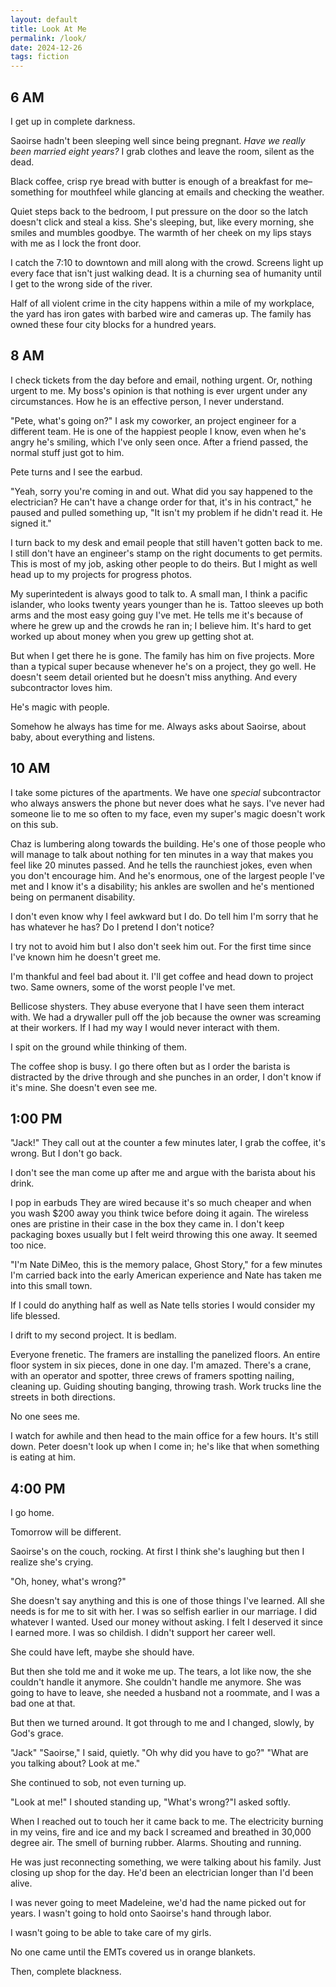 ```yaml
---
layout: default
title: Look At Me
permalink: /look/
date: 2024-12-26
tags: fiction
---
```

## 6 AM

I get up in complete darkness. 

Saoirse hadn't been sleeping well since being pregnant. *Have we really been married eight years?* I grab clothes and leave the room, silent as the dead.

Black coffee, crisp rye bread with butter is enough of a breakfast for me–something for mouthfeel while glancing at emails and checking the weather.

Quiet steps back to the bedroom, I put pressure on the door so the latch doesn't click and steal a kiss. She's sleeping, but, like every morning, she smiles and mumbles goodbye. The warmth of her cheek on my lips stays with me as I lock the front door.

I catch the 7:10 to downtown and mill along with the crowd. Screens light up every face that isn't just walking dead. It is a churning sea of humanity until I get to the wrong side of the river. 

Half of all violent crime in the city happens within a mile of my workplace, the yard has iron gates with barbed wire and cameras up. The family has owned these four city blocks for a hundred years. 

## 8 AM

I check tickets from the day before and email, nothing urgent. Or, nothing urgent to me. My boss's opinion is that nothing is ever urgent under any circumstances. How he is an effective person, I never understand. 

"Pete, what's going on?" I ask my coworker, an project engineer for a different team. He is one of the happiest people I know, even when he's angry he's smiling, which I've only seen once.  After a friend passed, the normal stuff just got to him.

Pete turns and I see the earbud. 

"Yeah, sorry you're coming in and out. What did you say happened to the electrician? He can't have a change order for that, it's in his contract," he paused and pulled something up, "It isn't my problem if he didn't read it. He signed it."

I turn back to my desk and email people that still haven't gotten back to me. I still don't have an engineer's stamp on the right documents to get permits. This is most of my job, asking other people to do theirs. But I might as well head up to my projects for progress photos. 

My superintedent is always good to talk to. A small man, I think a pacific islander, who looks twenty years younger than he is. Tattoo sleeves up both arms and the most easy going guy I've met. He tells me it's because of where he grew up and the crowds he ran in; I believe him. It's hard to get worked up about money when you grew up getting shot at.

But when I get there he is gone. The family has him on five projects. More than a typical super because whenever he's on a project, they go well. He doesn't seem detail oriented but he doesn't miss anything. And every subcontractor loves him.

He's magic with people.

Somehow he always has time for me. Always asks about Saoirse, about baby, about everything and listens.

## 10 AM

I take some pictures of the apartments. We have one *special* subcontractor who always answers the phone but never does what he says. I've never had someone lie to me so often to my face, even my super's magic doesn't work on this sub. 

Chaz is lumbering along towards the building. He's one of those people who will manage to talk about nothing for ten minutes in a way that makes you feel like 20 minutes passed. And he tells the raunchiest jokes, even when you don't encourage him. And he's enormous, one of the largest people I've met and I know it's a disability; his ankles are swollen and he's mentioned being on permanent disability. 

I don't even know why I feel awkward but I do. Do tell him I'm sorry that he has whatever he has? Do I pretend I don't notice?

I try not to avoid him but I also don't seek him out. For the first time since I've known him he doesn't greet me.

I'm thankful and feel bad about it. I'll get coffee and head down to project two. Same owners, some of the worst people I've met.

Bellicose shysters. They abuse everyone that I have seen them interact with. We had a drywaller pull off the job because the owner was screaming at their workers. If I had my way I would never interact with them. 

I spit on the ground while thinking of them. 

The coffee shop is busy. I go there often but as I order the barista is distracted by the drive through and she punches in an order, I don't know if it's mine. She doesn't even see me. 

## 1:00 PM

"Jack!" They call out at the counter a few minutes later, I grab the coffee, it's wrong. But I don't go back.

I don't see the man come up after me and argue with the barista about his drink.

I pop in earbuds They are wired because it's so much cheaper and when you wash $200 away you think twice before doing it again. The wireless ones are pristine in their case in the box they came in. I don't keep packaging boxes usually but I felt weird throwing this one away. It seemed too nice.

"I'm Nate DiMeo, this is the memory palace, Ghost Story," for a few minutes I'm carried back into the early American experience and Nate has taken me into this small town. 

If I could do anything half as well as Nate tells stories I would consider my life blessed.

I drift to my second project. It is bedlam.

Everyone frenetic. The framers are installing the panelized floors. An entire floor system in six pieces, done in one day. I'm amazed. There's a crane, with an operator and spotter, three crews of framers spotting nailing, cleaning up. Guiding shouting banging, throwing trash. Work trucks line the streets in both directions. 

No one sees me. 

I watch for awhile and then head to the main office for a few hours. It's still down. Peter doesn't look up when I come in; he's like that when something is eating at him.

## 4:00 PM

I go home.

Tomorrow will be different. 

Saoirse's on the couch, rocking. At first I think she's laughing but then I realize she's crying.

"Oh, honey, what's wrong?" 

She doesn't say anything and this is one of those things I've learned. All she needs is for me to sit with her. I was so selfish earlier in our marriage. I did whatever I wanted. Used our money without asking. I felt I deserved it since I earned more. I was so childish. I didn't support her career well. 

She could have left, maybe she should have. 

But then she told me and it woke me up. The tears, a lot like now, the she couldn't handle it anymore. She couldn't handle me anymore. She was going to have to leave, she needed a husband not a roommate, and I was a bad one at that. 

But then we turned around. It got through to me and I changed, slowly, by God's grace.

"Jack"
"Saoirse," I said, quietly.
"Oh why did you have to go?"
"What are you talking about? Look at me." 

She continued to sob, not even turning up. 

"Look at me!" I shouted standing up, "What's wrong?"I asked softly.

When I reached out to touch her it came back to me. The electricity burning in my veins, fire and ice and my back I screamed and breathed in 30,000 degree air. The smell of burning rubber. Alarms. Shouting and running. 

He was just reconnecting something, we were talking about his family. Just closing up shop for the day. He'd been an electrician longer than I'd been alive. 

I was never going to meet Madeleine, we'd had the name picked out for years. I wasn't going to hold onto Saoirse's hand through labor. 

I wasn't going to be able to take care of my girls. 

No one came until the EMTs covered us in orange blankets.

Then, complete blackness.